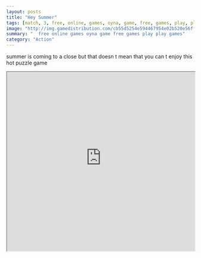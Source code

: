 ```yaml
---
layout: posts
title: "Hey Summer"
tags: [match, 3, free, online, games, oyna, game, free, games, play, play, games]
image: "http://img.gamedistribution.com/cb55d5254e594467954e02b520e56ff2.jpg"
summary: "  free online games oyna game free games play play games"
category: "Action"
---
```


summer is coming to a close but that doesn t mean that you can t enjoy this hot puzzle game

<iframe width="100%" height="480px;" src="http://flash.gamedistribution.com?game=cb55d5254e594467954e02b520e56ff2"></iframe>